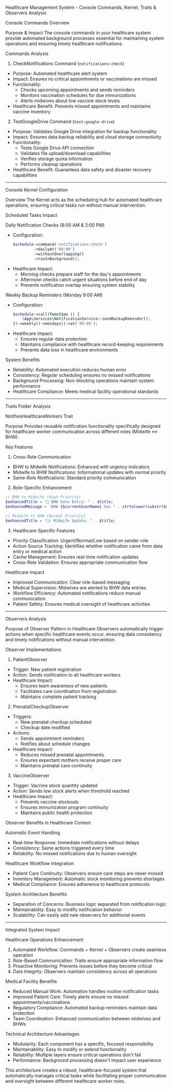  Healthcare Management System - Console Commands, Kernel, Traits & Observers Analysis

 Console Commands Overview

 Purpose & Impact
The console commands in your healthcare system provide automated background processes essential for maintaining system operations and ensuring timely healthcare notifications.

 Commands Analysis

 1. CheckNotifications Command (`notifications:check`)
- Purpose: Automated healthcare alert system
- Impact: Ensures no critical appointments or vaccinations are missed
- Functionality:
  - Checks upcoming appointments and sends reminders
  - Monitors vaccination schedules for due immunizations
  - Alerts midwives about low vaccine stock levels
- Healthcare Benefit: Prevents missed appointments and maintains vaccine inventory

 2. TestGoogleDrive Command (`test:google-drive`)
- Purpose: Validates Google Drive integration for backup functionality
- Impact: Ensures data backup reliability and cloud storage connectivity
- Functionality:
  - Tests Google Drive API connection
  - Validates file upload/download capabilities
  - Verifies storage quota information
  - Performs cleanup operations
- Healthcare Benefit: Guarantees data safety and disaster recovery capabilities

---

 Console Kernel Configuration

 Overview
The Kernel acts as the scheduling hub for automated healthcare operations, ensuring critical tasks run without manual intervention.

 Scheduled Tasks Impact

 Daily Notification Checks (8:00 AM & 2:00 PM)
- Configuration:
  ```php
  $schedule->command('notifications:check')
           ->dailyAt('08:00')
           ->withoutOverlapping()
           ->runInBackground();
  ```
- Healthcare Impact:
  - Morning checks prepare staff for the day's appointments
  - Afternoon checks catch urgent situations before end of day
  - Prevents notification overlap ensuring system stability

 Weekly Backup Reminders (Monday 9:00 AM)
- Configuration:
  ```php
  $schedule->call(function () {
      \App\Services\NotificationService::sendBackupReminder();
  })->weekly()->mondays()->at('09:00');
  ```
- Healthcare Impact:
  - Ensures regular data protection
  - Maintains compliance with healthcare record-keeping requirements
  - Prevents data loss in healthcare environments

 System Benefits
- Reliability: Automated execution reduces human error
- Consistency: Regular scheduling ensures no missed notifications
- Background Processing: Non-blocking operations maintain system performance
- Healthcare Compliance: Meets medical facility operational standards

---

 Traits Folder Analysis

 NotifiesHealthcareWorkers Trait

 Purpose
Provides reusable notification functionality specifically designed for healthcare worker communication across different roles (Midwife ↔ BHW).

 Key Features

 1. Cross-Role Communication
- BHW to Midwife Notifications: Enhanced with urgency indicators
- Midwife to BHW Notifications: Informational updates with normal priority
- Same-Role Notifications: Standard priority communication

 2. Role-Specific Enhancement
```php
// BHW to Midwife (High Priority)
$enhancedTitle = "🚨 BHW Data Entry: " . $title;
$enhancedMessage = "BHW {$currentUserName} has " . strtolower(substr($message, 0, 1)) . substr($message, 1) . " Please review this entry.";

// Midwife to BHW (Normal Priority)
$enhancedTitle = "👩‍⚕️ Midwife Update: " . $title;
```

 3. Healthcare-Specific Features
- Priority Classification: Urgent/Normal/Low based on sender role
- Action Source Tracking: Identifies whether notification came from data entry or medical action
- Cache Management: Ensures real-time notification updates
- Cross-Role Validation: Ensures appropriate communication flow

 Healthcare Impact
- Improved Communication: Clear role-based messaging
- Medical Supervision: Midwives are alerted to BHW data entries
- Workflow Efficiency: Automated notifications reduce manual communication
- Patient Safety: Ensures medical oversight of healthcare activities

---

 Observers Analysis

 Purpose of Observer Pattern in Healthcare
Observers automatically trigger actions when specific healthcare events occur, ensuring data consistency and timely notifications without manual intervention.

 Observer Implementations

 1. PatientObserver
- Trigger: New patient registration
- Action: Sends notification to all healthcare workers
- Healthcare Impact:
  - Ensures team awareness of new patients
  - Facilitates care coordination from registration
  - Maintains complete patient tracking

 2. PrenatalCheckupObserver
- Triggers:
  - New prenatal checkup scheduled
  - Checkup date modified
- Actions:
  - Sends appointment reminders
  - Notifies about schedule changes
- Healthcare Impact:
  - Reduces missed prenatal appointments
  - Ensures expectant mothers receive proper care
  - Maintains prenatal care continuity

 3. VaccineObserver
- Trigger: Vaccine stock quantity updated
- Action: Sends low stock alerts when threshold reached
- Healthcare Impact:
  - Prevents vaccine stockouts
  - Ensures immunization program continuity
  - Maintains public health protection

 Observer Benefits in Healthcare Context

 Automatic Event Handling
- Real-time Response: Immediate notifications without delays
- Consistency: Same actions triggered every time
- Reliability: No missed notifications due to human oversight

 Healthcare Workflow Integration
- Patient Care Continuity: Observers ensure care steps are never missed
- Inventory Management: Automatic stock monitoring prevents shortages
- Medical Compliance: Ensures adherence to healthcare protocols

 System Architecture Benefits
- Separation of Concerns: Business logic separated from notification logic
- Maintainability: Easy to modify notification behavior
- Scalability: Can easily add new observers for additional events

---

 Integrated System Impact

 Healthcare Operations Enhancement
1. Automated Workflow: Commands + Kernel + Observers create seamless operation
2. Role-Based Communication: Traits ensure appropriate information flow
3. Proactive Monitoring: Prevents issues before they become critical
4. Data Integrity: Observers maintain consistency across all operations

 Medical Facility Benefits
- Reduced Manual Work: Automation handles routine notification tasks
- Improved Patient Care: Timely alerts ensure no missed appointments/vaccinations
- Regulatory Compliance: Automated backup reminders maintain data protection
- Team Coordination: Enhanced communication between midwives and BHWs

 Technical Architecture Advantages
- Modularity: Each component has a specific, focused responsibility
- Maintainability: Easy to modify or extend functionality
- Reliability: Multiple layers ensure critical operations don't fail
- Performance: Background processing doesn't impact user experience

This architecture creates a robust, healthcare-focused system that automatically manages critical tasks while facilitating proper communication and oversight between different healthcare worker roles.